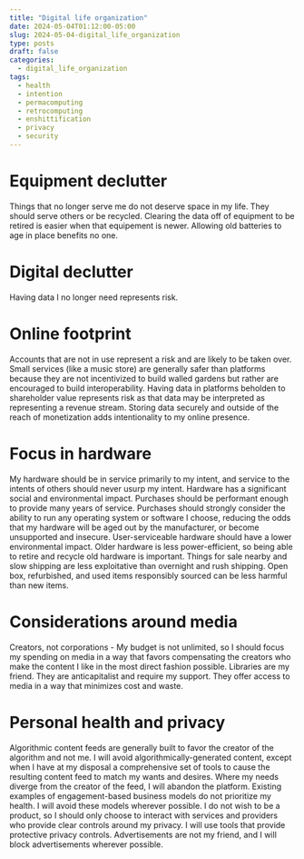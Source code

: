 ```yaml
---
title: "Digital life organization"
date: 2024-05-04T01:12:00-05:00
slug: 2024-05-04-digital_life_organization
type: posts
draft: false
categories:
  - digital_life_organization
tags:
  - health
  - intention
  - permacomputing
  - retrocomputing
  - enshittification
  - privacy
  - security
---
```


# Equipment declutter
Things that no longer serve me do not deserve space in my life. They should serve others or be recycled.
Clearing the data off of equipment to be retired is easier when that equipement is newer.
Allowing old batteries to age in place benefits no one.

# Digital declutter
Having data I no longer need represents risk.

# Online footprint
Accounts that are not in use represent a risk and are likely to be taken over.
Small services (like a music store) are generally safer than platforms because they are not incentivized to build walled gardens but rather are encouraged to build interoperability.
Having data in platforms beholden to shareholder value represents risk as that data may be interpreted as representing a revenue stream.
Storing data securely and outside of the reach of monetization adds intentionality to my online presence.

# Focus in hardware
My hardware should be in service primarily to my intent, and service to the intents of others should never usurp my intent.
Hardware has a significant social and environmental impact.
Purchases should be performant enough to provide many years of service.
Purchases should strongly consider the ability to run any operating system or software I choose, reducing the odds that my hardware will be aged out by the manufacturer, or become unsupported and insecure.
User-serviceable hardware should have a lower environmental impact.
Older hardware is less power-efficient, so being able to retire and recycle old hardware is important.
Things for sale nearby and slow shipping are less exploitative than overnight and rush shipping.
Open box, refurbished, and used items responsibly sourced can be less harmful than new items.

# Considerations around media
Creators, not corporations - My budget is not unlimited, so I should focus my spending on media in a way that favors compensating the creators who make the content I like in the most direct fashion possible.
Libraries are my friend. They are anticapitalist and require my support. They offer access to media in a way that minimizes cost and waste.

# Personal health and privacy
Algorithmic content feeds are generally built to favor the creator of the algorithm and not me. I will avoid algorithmically-generated content, except when I have at my disposal a comprehensive set of tools to cause the resulting content feed to match my wants and desires. Where my needs diverge from the creator of the feed, I will abandon the platform.
Existing examples of engagement-based business models do not prioritize my health. I will avoid these models wherever possible.
I do not wish to be a product, so I should only choose to interact with services and providers who provide clear controls around my privacy.
I will use tools that provide protective privacy controls.
Advertisements are not my friend, and I will block advertisements wherever possible.


